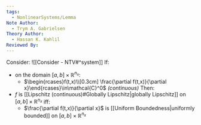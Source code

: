 ```yaml
---
tags:
  - NonlinearSystems/Lemma
Note Author:
  - Trym A. Gabrielsen
Theory Author:
  - Hassan K. Kahlil
Reviewed By:
---
```

Consider: ![[Consider - NTV#^system]]
If:
- on the domain $[a,b]\times\mathbb{R}^{n_x}$:
	- $\begin{rcases}f(t,x)\\[0.3cm] \frac{\partial f(t,x)}{\partial x}\end{rcases}\in\mathcal{C}^0$   *(continuous)*
Then:
- $f$ is [[Lipschitz (continuous)#Globally Lipschitz|globally Lipschitz]] on $[a,b]\times\mathbb{R}^{n_x}$ iff:
	- $\frac{\partial f(t,x)}{\partial x}$ is [[Uniform Boundedness|uniformly bounded]] on $[a,b]\times\mathbb{R}^{n_x}$


